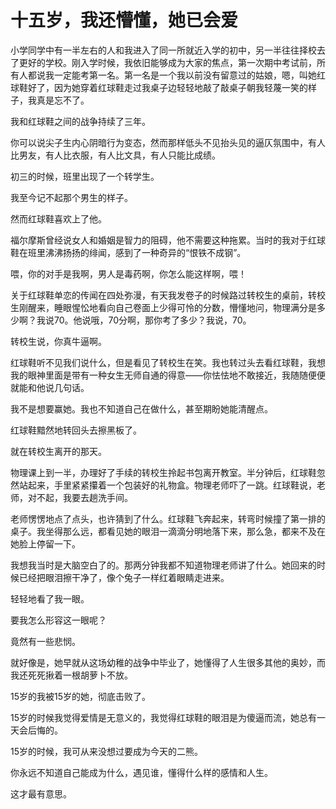 # 十五岁，我还懵懂，她已会爱

小学同学中有一半左右的人和我进入了同一所就近入学的初中，另一半往往择校去了更好的学校。刚入学时候，我依旧能够成为大家的焦点，第一次期中考试前，所有人都说我一定能考第一名。第一名是一个我以前没有留意过的姑娘，嗯，叫她红球鞋好了，因为她穿着红球鞋走过我桌子边轻轻地敲了敲桌子朝我轻蔑一笑的样子，我真是忘不了。 

我和红球鞋之间的战争持续了三年。 

你可以说尖子生内心阴暗行为变态，然而那样低头不见抬头见的逼仄氛围中，有人比男友，有人比衣服，有人比文具，有人只能比成绩。 

初三的时候，班里出现了一个转学生。 

我至今记不起那个男生的样子。 

然而红球鞋喜欢上了他。 

福尔摩斯曾经说女人和婚姻是智力的阻碍，他不需要这种拖累。当时的我对于红球鞋在班里沸沸扬扬的绯闻，感到了一种奇异的“恨铁不成钢”。 

喂，你的对手是我啊，男人是毒药啊，你怎么能这样啊，喂！ 

关于红球鞋单恋的传闻在四处弥漫，有天我发卷子的时候路过转校生的桌前，转校生刚醒来，睡眼惺忪地看向自己卷面上少得可怜的分数，懵懂地问，物理满分是多少啊？我说70。他说哦，70分啊，那你考了多少？我说，70。 

转校生说，你真牛逼啊。 

红球鞋听不见我们说什么，但是看见了转校生在笑。我也转过头去看红球鞋，我想我的眼神里面是带有一种女生无师自通的得意——你怯怯地不敢接近，我随随便便就能和他说几句话。 

我不是想要赢她。我也不知道自己在做什么，甚至期盼她能清醒点。 

红球鞋黯然地转回头去擦黑板了。 

就在转校生离开的那天。 

物理课上到一半，办理好了手续的转校生拎起书包离开教室。半分钟后，红球鞋忽然站起来，手里紧紧攥着一个包装好的礼物盒。物理老师吓了一跳。红球鞋说，老师，对不起，我要去趟洗手间。 

老师愣愣地点了点头，也许猜到了什么。红球鞋飞奔起来，转弯时候撞了第一排的桌子。我坐得那么远，都看见她的眼泪一滴滴分明地落下来，那么急，都来不及在她脸上停留一下。 

我想我当时是大脑空白了的。那两分钟我都不知道物理老师讲了什么。她回来的时候已经把眼泪擦干净了，像个兔子一样红着眼睛走进来。 

轻轻地看了我一眼。 

要我怎么形容这一眼呢？ 

竟然有一些悲悯。 

就好像是，她早就从这场幼稚的战争中毕业了，她懂得了人生很多其他的奥妙，而我还死死揪着一根胡萝卜不放。 

15岁的我被15岁的她，彻底击败了。 

15岁的时候我觉得爱情是无意义的，我觉得红球鞋的眼泪是为傻逼而流，她总有一天会后悔的。 

15岁的时候，我可从来没想过要成为今天的二熊。 

你永远不知道自己能成为什么，遇见谁，懂得什么样的感情和人生。 

这才最有意思。